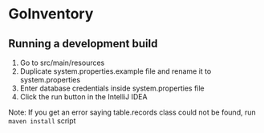 # GoInventory 

## Running a development build

1. Go to src/main/resources
2. Duplicate system.properties.example file and rename it to system.properties
3. Enter database credentials inside system.properties file
4. Click the run button in the IntelliJ IDEA

Note: If you get an error saying table.records class could not be found, run `maven install` script